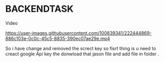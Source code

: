 # BACKENDTASK


Video

https://user-images.githubusercontent.com/100839341/222444869-886c103e-0c0c-45c5-8835-390ec07ae29e.mp4

So i have change and removed the screct key so fisrt thing is u need to creact google Api key the donwload that jason file and add file in folder .
